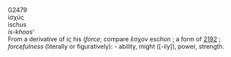 G2479  
ἰσχύς  
ischus  
*is-khoos‘*  
From a derivative of ἱς his (*force*; compare ἔσχον eschon ; a form of
[2192](g2192) ; *forcefulness* (literally or figuratively): - ability,
might (\[-ily\]), power, strength.  
